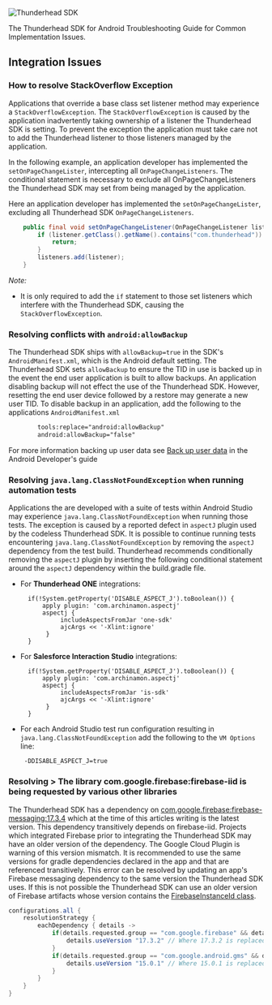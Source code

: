 ![Thunderhead SDK](https://www.thunderhead.com/uploads/2015/07/Thunderhead_LogoIcon_Aubergine.png "Thunderhead")

The Thunderhead SDK for Android Troubleshooting Guide for Common Implementation Issues.

## Integration Issues
### How to resolve StackOverflow Exception
Applications that override a base class set listener method may experience a `StackOverflowException`.
The `StackOverflowException` is caused by the application inadvertently taking ownership of a listener
the Thunderhead SDK is setting.  To prevent the exception the application must take care not to
add the Thunderhead listener to those listeners managed by the application.

In the following example, an application developer has implemented the `setOnPageChangeLister`,
intercepting all `OnPageChangeListeners`. The conditional statement is necessary to
exclude all OnPageChangeListeners the Thunderhead SDK may set from being managed by the application.

Here an application developer has implemented the `setOnPageChangeLister`,
excluding all Thunderhead SDK `OnPageChangeListeners`.

```java
    public final void setOnPageChangeListener(OnPageChangeListener listener) {
        if (listener.getClass().getName().contains("com.thunderhead")) {
            return;
        }
        listeners.add(listener);
    }
```
*Note:*
- It is only required to add the `if` statement to those set listeners which
interfere with the Thunderhead SDK, causing the `StackOverflowException`.

### Resolving conflicts with `android:allowBackup`
The Thunderhead SDK ships with `allowBackup=true` in the SDK's `AndroidManifest.xml`, which is the Android default
setting.  The Thunderhead SDK sets `allowBackup` to ensure the TID in use is backed up in the event the end user
application is built to allow backups.  An application disabling backup will not effect the
use of the Thunderhead SDK.  However, resetting the end user device followed by a restore may
generate a new user TID.  To disable backup in an application, add the following to the applications
`AndroidManifest.xml`
```xml
        tools:replace="android:allowBackup"
        android:allowBackup="false"
```

For more information backing up user data see [Back up user data](https://developer.android.com/guide/topics/data/autobackup)
in the Android Developer's guide

### Resolving `java.lang.ClassNotFoundException` when running automation tests
Applications the are developed with a suite of tests within Android Studio  may experience `java.lang.ClassNotFoundException`
when running those tests.  The exception is caused by a reported defect in `aspectJ` plugin used by the codeless Thunderhead SDK.
It is possible to continue running tests encountering `java.lang.ClassNotFoundException` by removing the `aspectJ` dependency
from the test build.  Thunderhead recommends conditionally removing the `aspectJ` plugin by inserting the following conditional statement
around the `aspectJ` dependency within the build.gradle file.

+ For **Thunderhead ONE** integrations:
  ```
    if(!System.getProperty('DISABLE_ASPECT_J').toBoolean()) {
        apply plugin: 'com.archinamon.aspectj'
        aspectj {
             includeAspectsFromJar 'one-sdk'
             ajcArgs << '-Xlint:ignore'
         }
    }
  ```

+ For **Salesforce Interaction Studio** integrations:
  ```
    if(!System.getProperty('DISABLE_ASPECT_J').toBoolean()) {
        apply plugin: 'com.archinamon.aspectj'
        aspectj {
             includeAspectsFromJar 'is-sdk'
             ajcArgs << '-Xlint:ignore'
         }
    }
  ```

+ For each Android Studio test run configuration resulting in `java.lang.ClassNotFoundException`
add the following to the `VM Options` line:
  ```
   -DDISABLE_ASPECT_J=true
  ```
  
### Resolving > The library com.google.firebase:firebase-iid is being requested by various other libraries

The Thunderhead SDK has a dependency on [com.google.firebase:firebase-messaging:17.3.4](https://firebase.google.com/docs/android/setup) 
which at the time of this articles writing is the latest version.  This dependency transitively depends on firebase-iid.  Projects which integrated Firebase prior to integrating the
Thunderhead SDK may have an older version of the dependency. The Google Cloud Plugin is warning of this version mismatch. It is recommended
to use the same versions for gradle dependencies declared in the app and that are referenced transitively. This error can be resolved
by updating an app's Firebase messaging dependency to the same version the Thunderhead SDK uses. If this is not possible the
Thunderhead SDK can use an older version of Firebase artifacts whose version contains 
the [FirebaseInstanceId class](https://firebase.google.com/docs/reference/android/com/google/firebase/iid/FirebaseInstanceId).

```groovy
configurations.all {
    resolutionStrategy {
        eachDependency { details ->
            if(details.requested.group == "com.google.firebase" && details.requested.name == "firebase-messaging") {
                details.useVersion "17.3.2" // Where 17.3.2 is replaced with the apps required version
            }
            if(details.requested.group == "com.google.android.gms" && details.requested.name == "play-services-basement") {
                details.useVersion "15.0.1" // Where 15.0.1 is replaced with the apps required version
            }
        }
    }
}
```
